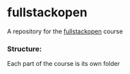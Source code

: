 # fullstackopen
A repository for the [fullstackopen](https://fullstackopen.com/en/about) course

### Structure:
Each part of the course is its own folder
